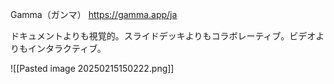 Gamma（ガンマ）
https://gamma.app/ja

ドキュメントよりも視覚的。スライドデッキよりもコラボレーティブ。ビデオよりもインタラクティブ。

![[Pasted image 20250215150222.png]]
